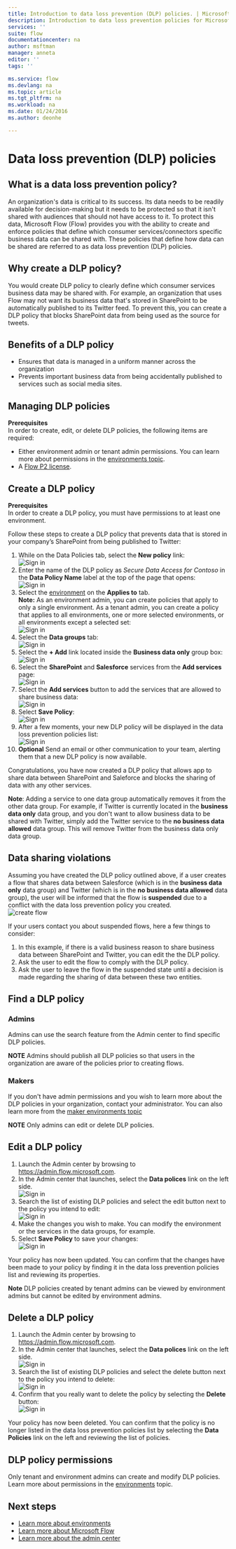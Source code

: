 ```yaml
---
title: Introduction to data loss prevention (DLP) policies. | Microsoft Docs
description: Introduction to data loss prevention policies for Microsoft Flow.
services: ''
suite: flow
documentationcenter: na
author: msftman
manager: anneta
editor: ''
tags: ''

ms.service: flow
ms.devlang: na
ms.topic: article
ms.tgt_pltfrm: na
ms.workload: na
ms.date: 01/24/2016
ms.author: deonhe

---
```

# Data loss prevention (DLP) policies
## What is a data loss prevention policy?
An organization's data is critical to its success. Its data needs to be readily available for decision-making but it needs to be protected so that it isn't shared with audiences that should not have access to it. To protect this data, Microsoft Flow (Flow) provides you with the ability to create and enforce policies that define which consumer services/connectors specific business data can be shared with. These policies that define how data can be shared are referred to as data loss prevention (DLP) policies.

## Why create a DLP policy?
You would create DLP policy to clearly define which consumer services business data may be shared with. For example, an organization that uses Flow may not want its business data that's stored in SharePoint to be automatically published to its Twitter feed. To prevent this, you can create a DLP policy that blocks SharePoint data from being used as the source for tweets.

## Benefits of a DLP policy
* Ensures that data is managed in a uniform manner across the organization  
* Prevents important business data from being accidentally published to services such as social media sites.   

## Managing DLP policies
**Prerequisites**  
In order to create, edit, or delete DLP policies, the following items are required: 

* Either environment admin or tenant admin permissions. You can learn more about permissions in the [environments topic](environments-overview-admin.md).  
* A [Flow P2 license](billing-questions.md).  

## Create a DLP policy
**Prerequisites**  
In order to create a DLP policy, you must have permissions to at least one environment.  

Follow these steps to create a DLP policy that prevents data that is stored in your company’s SharePoint from being published to Twitter:  

1. While on the Data Policies tab, select the **New policy** link:  
   ![Sign in](./media/prevent-data-loss/create-policy-1.png)    
2. Enter the name of the DLP policy as *Secure Data Access for Contoso* in the **Data Policy Name** label at the top of the page that opens:   
   ![Sign in](./media/prevent-data-loss/create-policy-2.png)  
3. Select the [environment](environments-overview-admin.md) on the **Applies to** tab.  
   **Note:** As an environment admin, you can create policies that apply to only a single environment. As a tenant admin, you can create a policy that applies to all environments, one or more selected environments, or all environments except a selected set:  
   ![Sign in](./media/prevent-data-loss/create-policy-3.png)  
4. Select the **Data groups** tab:  
   ![Sign in](./media/prevent-data-loss/create-policy-4.png)  
5. Select the **+ Add** link located inside the **Business data only** group box:    
   ![Sign in](./media/prevent-data-loss/create-policy-5.png)  
6. Select the **SharePoint** and **Salesforce** services from the **Add services** page:  
   ![Sign in](./media/prevent-data-loss/create-policy-6.png)  
7. Select the **Add services** button to add the services that are allowed to share business data:    
   ![Sign in](./media/prevent-data-loss/create-policy-7.png)  
8. Select **Save Policy**:  
   ![Sign in](./media/prevent-data-loss/create-policy-8.png)  
9. After a few moments, your new DLP policy will be displayed in the data loss prevention policies list:  
   ![Sign in](./media/prevent-data-loss/create-policy-9.png)  
10. **Optional** Send an email or other communication to your team, alerting them that a new DLP policy is now available.

Congratulations, you have now created a DLP policy that allows app to share data between SharePoint and Saleforce and blocks the sharing of data with any other services.  

**Note**: Adding a service to one data group automatically removes it from the other data group. For example, if Twitter is currently located in the **business data only** data group, and you don't want to allow business data to be shared with Twitter, simply add the Twitter service to the **no business data allowed** data group. This will remove Twitter from the business data only data group.  

## Data sharing violations
Assuming you have created the DLP policy outlined above, if a user creates a flow that shares data between Salesforce (which is in the **business data only** data group) and Twitter (which is in the **no business data allowed** data group), the user will be informed that the flow is **suspended** due to a conflict with the data loss prevention policy you created.  
![create flow](./media/prevent-data-loss/10.png)  

If your users contact you about suspended flows, here a few things to consider:  

1. In this example, if there is a valid business reason to share business data between SharePoint and Twitter, you can edit the the DLP policy.  
2. Ask the user to edit the flow to comply with the DLP policy.  
3. Ask the user to leave the flow in the suspended state until a decision is made regarding the sharing of data between these two entities.  

## Find a DLP policy
### Admins
Admins can use the search feature from the Admin center to find specific DLP policies.  

**NOTE** Admins should publish all DLP policies so that users in the organization are aware of the policies prior to creating flows.

### Makers
If you don't have admin permissions and you wish to learn more about the DLP policies in your organization, contact your administrator. You can also learn more from the [maker environments topic](environments-overview-maker.md)  

**NOTE** Only admins can edit or delete DLP policies.  

## Edit a DLP policy
1. Launch the Admin center by browsing to https://admin.flow.microsoft.com.  
2. In the Admin center that launches, select the **Data polices** link on the left side.  
   ![Sign in](./media/prevent-data-loss/2.png)  
3. Search the list of existing DLP policies and select the edit button next to the policy you intend to edit:  
   ![Sign in](./media/prevent-data-loss/3.png)  
4. Make the changes you wish to make. You can modify the environment or the services in the data groups, for example.  
5. Select **Save Policy** to save your changes:  
   ![Sign in](./media/prevent-data-loss/create-policy-8.png)  

Your policy has now been updated. You can confirm that the changes have been made to your policy by finding it in the data loss prevention policies list and reviewing its properties.   

**Note** DLP policies created by tenant admins can be viewed by environment admins but cannot be edited by environment admins.  

## Delete a DLP policy
1. Launch the Admin center by browsing to https://admin.flow.microsoft.com.  
2. In the Admin center that launches, select the **Data polices** link on the left side.  
   ![Sign in](./media/prevent-data-loss/2.png)  
3. Search the list of existing DLP policies and select the delete button next to the policy you intend to delete:  
   ![Sign in](./media/prevent-data-loss/3-delete.png)  
4. Confirm that you really want to delete the policy by selecting the **Delete** button:  
   ![Sign in](./media/prevent-data-loss/4.png)  

Your policy has now been deleted. You can confirm that the policy is no longer listed in the data loss prevention policies list by selecting the **Data Policies** link on the left and reviewing the list of policies.   

## DLP policy permissions
Only tenant and environment admins can create and modify DLP policies. Learn more about permissions in the [environments](environments-overview-admin.md) topic.  

## Next steps
* [Learn more about environments](environments-overview-admin.md)  
* [Learn more about Microsoft Flow](getting-started.md)  
* [Learn more about the admin center](introduction-to-the-admin-center.md)  

